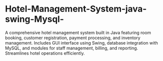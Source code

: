 # Hotel-Management-System-java-swing-Mysql-
A comprehensive hotel management system built in Java featuring room booking, customer registration, payment processing, and inventory management. Includes GUI interface using Swing, database integration with MySQL, and modules for staff management, billing, and reporting. Streamlines hotel operations efficiently.
